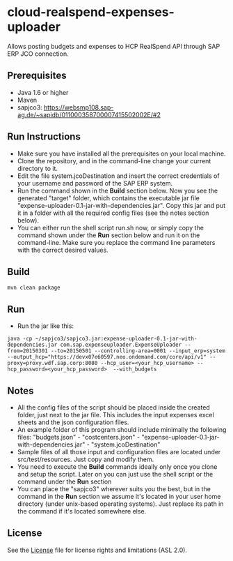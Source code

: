 # cloud-realspend-expenses-uploader

Allows posting budgets and expenses to HCP RealSpend API through SAP ERP JCO connection.

Prerequisites
-------------
- Java 1.6 or higher
- Maven
- sapjco3: https://websmp108.sap-ag.de/~sapidb/011000358700007415502002E/#2

Run Instructions
----------------
- Make sure you have installed all the prerequisites on your local machine.
- Clone the repository, and in the command-line change your current directory to it.
- Edit the file system.jcoDestination and insert the correct credentials of your username and password of the SAP ERP system.
- Run the command shown in the **Build** section below. Now you see the generated "target" folder, which contains the executable jar file "expense-uploader-0.1-jar-with-dependencies.jar". Copy this jar and put it in a folder with all the required config files (see the notes section below). 
- You can either run the shell script run.sh now, or simply copy the command shown under the **Run** section below and run it on the command-line. Make sure you replace the command line parameters with the correct desired values.

Build
-----
```
mvn clean package
```

Run
---
- Run the jar like this:
```
java -cp ~/sapjco3/sapjco3.jar:expense-uploader-0.1-jar-with-dependencies.jar com.sap.expenseuploader.ExpenseUploader --from=20150301 --to=20150501 --controlling-area=0001 --input_erp=system --output_hcp="https://devx07e60597.neo.ondemand.com/core/api/v1" --proxy=proxy.wdf.sap.corp:8080 --hcp_user=<your_hcp_username> --hcp_password=<your_hcp_password>  --with_budgets
```

Notes
-----
- All the config files of the script should be placed inside the created folder, just next to the jar file. This includes the input expenses excel sheets and the json configuration files. 
- An example folder of this program should include minimally the following files: "budgets.json" - "costcenters.json" - "expense-uploader-0.1-jar-with-dependencies.jar" - "system.jcoDestination" 
- Sample files of all those input and configuration files are located under src/test/resources. Just copy and modify them.
- You need to execute the **Build** commands ideally only once you clone and setup the script. Later on you can just use the shell script or the command under the **Run** section
- You can place the "sapjco3" wherever suits you the best, but in the command in the **Run** section we assume it's located in your user home directory (under unix-based operating systems). Just replace its path in the command if it's located somewhere else.

License
-------
See the [License](https://github.com/AihamTalebSAP/RealspendExpensesUploader/blob/master/License.md) file for license rights and limitations (ASL 2.0).
